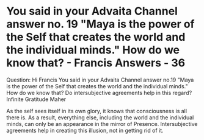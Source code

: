 # You said in your Advaita Channel answer no. 19 "Maya is the power of the Self that creates the world and the individual minds." How do we know that? - Francis Answers - 36

Question: Hi Francis You said in your Advaita Channel answer no.19 &quot;Maya is the power of the Self that creates the world and the individual minds.&quot; How do we know that? Do intersubjective agreements help in this regard? Infinite Gratitude Maher

As the self sees itself in its own glory, it knows that consciousness is all there is. As a result, everything else, including the world and the individual minds, can only be an appearance in the mirror of Presence. Intersubjective agreements help in creating this illusion, not in getting rid of it.

